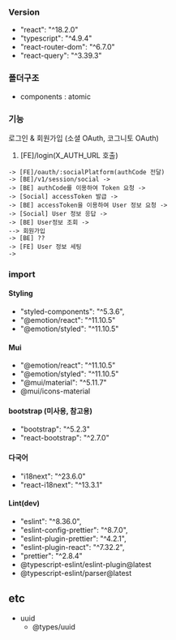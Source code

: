 ### Version

- "react": "^18.2.0"
- "typescript": "^4.9.4"
- "react-router-dom": "^6.7.0"
- "react-query": "^3.39.3"

### 폴더구조

- components : atomic

### 기능

로그인 & 회원가입 (소셜 OAuth, 코그니토 OAuth)

1. [FE]/login(X_AUTH_URL 호출)

```　[Social](Redirect URL 호출, authCode 응답)
-> [FE]/oauth/:socialPlatform(authCode 전달)
-> [BE]/v1/session/social ->
-> [BE] authCode를 이용하여 Token 요청 ->
-> [Social] accessToken 발급 ->
-> [BE] accessToken을 이용하여 User 정보 요청 ->
-> [Social] User 정보 응답 ->
-> [BE] User정보 조회 ->
--> 회원가입
-> [BE] ??
-> [FE] User 정보 세팅
->
```

### import

#### Styling

- "styled-components": "^5.3.6",
- "@emotion/react": "^11.10.5"
- "@emotion/styled": "^11.10.5"

#### Mui

- "@emotion/react": "^11.10.5"
- "@emotion/styled": "^11.10.5"
- "@mui/material": "^5.11.7"
- @mui/icons-material

#### bootstrap (미사용, 참고용)

- "bootstrap": "^5.2.3"
- "react-bootstrap": "^2.7.0"

#### 다국어

- "i18next": "^23.6.0"
- "react-i18next": "^13.3.1"

#### Lint(dev)

- "eslint": "^8.36.0",
- "eslint-config-prettier": "^8.7.0",
- "eslint-plugin-prettier": "^4.2.1",
- "eslint-plugin-react": "^7.32.2",
- "prettier": "^2.8.4"
- @typescript-eslint/eslint-plugin@latest
- @typescript-eslint/parser@latest

## etc

- uuid
  - @types/uuid
